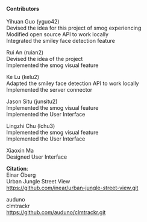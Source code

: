 **Contributors**<br />
<br />
Yihuan Guo (yguo42)<br />
Devised the idea for this project of smog experiencing<br />
Modified open source API to work locally<br />
Integrated the smiley face detection feature

Rui An (ruian2)<br />
Devised the idea of the project<br />
Implemented the smog visual feature

Ke Lu (kelu2)<br />
Adapted the smiley face detection API to work locally<br />
Implemented the server connector

Jason Situ (junsitu2)<br />
Implemented the smog visual feature<br />
Implemented the User Interface

Lingzhi Chu (lchu3)<br />
Implemented the smog visual feature<br />
Implemented the User Interface

Xiaoxin Ma <br />
Designed User Interface<br />

**Citation**:<br />
Einar Öberg<br />
Urban Jungle Street View<br />
https://github.com/inear/urban-jungle-street-view.git<br />

auduno<br />
clmtrackr<br />
https://github.com/auduno/clmtrackr.git
